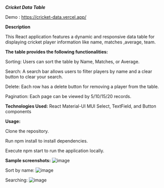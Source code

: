 ***Cricket Data Table***

Demo : https://cricket-data.vercel.app/

**Description**

This React application features a dynamic and responsive data table for displaying cricket player information like name, matches ,average, team. 

**The table provides the following functionalities:**

Sorting: Users can sort the table by Name, Matches, or Average.

Search: A search bar allows users to filter players by name and a clear button to clear your search.

Delete: Each row has a delete button for removing a player from the table.

Pagination: Each page can be viewed by 5/10/15/20 records. 

**Technologies Used:**
React
Material-UI
MUI Select, TextField, and Button components

**Usage:**

Clone the repository.

Run npm install to install dependencies.

Execute npm start to run the application locally.

**Sample screenshots:**
![image](https://github.com/Chibhiraj/cricket_data/assets/77978640/13780fbc-c679-455e-8ea9-08a24317091d)

Sort by name:
![image](https://github.com/Chibhiraj/cricket_data/assets/77978640/bd945326-9b9f-4004-ba09-f86c974baa0d)

Searching:
![image](https://github.com/Chibhiraj/cricket_data/assets/77978640/8e8ce673-1e90-49b2-87e3-bbd5cdbb4b9e)


